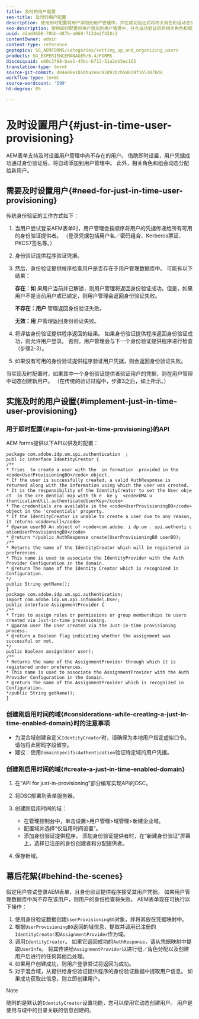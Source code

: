 ```yaml
---
title: 及时的用户配置
seo-title: 及时的用户配置
description: 使用即时配置将用户添加到用户管理中，并在成功验证后将相关角色和组动态分配给新用户。
seo-description: 使用即时配置将用户添加到用户管理中，并在成功验证后将相关角色和组动态分配给新用户。
uuid: a5ad4698-70bb-487b-a069-7133e2f420c2
contentOwner: admin
content-type: reference
geptopics: SG_AEMFORMS/categories/setting_up_and_organizing_users
products: SG_EXPERIENCEMANAGER/6.4/FORMS
discoiquuid: e80c3f98-baa1-45bc-b713-51a2eb5ec165
translation-type: tm+mt
source-git-commit: d04e08e105bba2e6c92d93bcb58839f1b5307bd8
workflow-type: tm+mt
source-wordcount: '599'
ht-degree: 0%

---
```



# 及时设置用户{#just-in-time-user-provisioning}

AEM表单支持及时设置用户管理中尚不存在的用户。 借助即时设置，用户凭据成功通过身份验证后，将自动添加到用户管理中。 此外，相关角色和组会动态分配给新用户。

## 需要及时设置用户{#need-for-just-in-time-user-provisioning}

传统身份验证的工作方式如下：

1. 当用户尝试登录AEM表单时，用户管理会按顺序将用户的凭据传递给所有可用的身份验证提供者。 （登录凭据包括用户名／密码组合、Kerberos票证、PKCS7签名等。）
1. 身份验证提供程序验证凭据。
1. 然后，身份验证提供程序检查用户是否存在于用户管理数据库中。 可能有以下结果：

   **存在：如** 果用户当前并已解锁，则用户管理将返回身份验证成功。但是，如果用户不是当前用户或已锁定，则用户管理会返回身份验证失败。

   **不存在：用户** 管理返回身份验证失败。

   **无效：用** 户管理返回身份验证失败。

1. 将评估身份验证提供程序返回的结果。 如果身份验证提供程序返回身份验证成功，则允许用户登录。 否则，用户管理会与下一个身份验证提供程序进行检查（步骤2-3）。
1. 如果没有可用的身份验证提供程序验证用户凭据，则会返回身份验证失败。

当实现及时配置时，如果其中一个身份验证提供者验证用户的凭据，则在用户管理中动态创建新用户。 （在传统的验证过程中，步骤3之后，如上所示。）

## 实施及时的用户设置{#implement-just-in-time-user-provisioning}

### 用于即时配置{#apis-for-just-in-time-provisioning}的API

AEM forms提供以下API以供及时配置：

```as3
package com.adobe.idp.um.spi.authentication  ; 
publ ic interface IdentityCreator { 
/** 
* Tries  to create a user with the  in formation  provided in the <code>UserProvisioningBO</code> object. 
* If the user is successfully created, a valid AuthResponse is returned along with the information using which the user was created. 
* It is the responsibility of the IdentityCreator to set the User obje ct  in the cre dential map with th e  ke y  <code>UMA u thenticationUtil.authenticatedUserKey</code> 
* The credentials are available in the <code>UserProvisioningBO</code> object in the 'credentials' property. 
* If the IdentityCreator is unable to create a user due to any reason, it returns <code>null</code> 
* @param userBO An object of <code>com.adobe. i dp.um . spi.authenti c ationUserProvisioningBO</code> 
* @return */public AuthResponse create(UserProvisioningBO userBO); 
/** 
* Returns the name of the IdentityCreator which will be registered in preferences. 
* This name is used to associate the IdentityProvider with the Auth Provider Configuration in the domain. 
* @return The name of the Identity Creator which is recognized in Configuration. 
*/ 
public String getName(); 
} 
package com.adobe.idp.um.spi.authentication; 
import com.adobe.idp.um.api.infomodel.User; 
public interface AssignmentProvider { 
/** 
* Tries to assign roles or permissions or group memberships to users created via Just-in-time provisioning. 
* @param user The User created via the Just-in-time provisioning process. 
* @return a Boolean flag indicating whether the assignment was successful or not. 
*/ 
public Boolean assign(User user); 
/** 
* Returns the name of the AssignmentProvider through which it is registered under preferences. 
* This name is used to associate the AssignmentProvider with the Auth Provider Configuration in the domain. 
* @return The name of the AssignmentProvider which is recognized in Configuration. 
*/public String getName(); 
}
```

### 创建刚启用时间的域{#considerations-while-creating-a-just-in-time-enabled-domain}时的注意事项

* 为混合域创建自定义`IdentityCreator`时，请确保为本地用户指定虚拟口令。 请勿将此密码字段留空。
* 建议：使用`DomainSpecificAuthentication`验证特定域的用户凭据。

### 创建刚启用时间的域{#create-a-just-in-time-enabled-domain}

1. 在“API for just-in-provisioning”部分编写实现API的DSC。
1. 将DSC部署到表单服务器。
1. 创建刚启用时间的域：

   * 在管理控制台中，单击设置>用户管理>域管理>新建企业域。
   * 配置域并选择“仅启用时间设置”。<!--Fix broken link (See Setting up and managing domains).-->
   * 添加身份验证提供程序。 添加身份验证提供者时，在“新建身份验证”屏幕上，选择已注册的身份创建者和分配提供者。

1. 保存新域。

## 幕后花絮{#behind-the-scenes}

假定用户尝试登录AEM表单，且身份验证提供程序接受其用户凭据。 如果用户管理数据库中尚不存在该用户，则用户的身份检查将失败。 AEM表单现在可执行以下操作：

1. 使用身份验证数据创建`UserProvisioningBO`对象，并将其放在凭据映射中。
1. 根据`UserProvisioningBO`返回的域信息，提取并调用已注册的`IdentityCreator`和`AssignmentProvider`作为域。
1. 调用`IdentityCreator`。 如果它返回成功的`AuthResponse`，请从凭据映射中提取`UserInfo`。 将其传递给`AssignmentProvider`以进行组／角色分配以及创建用户后进行的任何其他后处理。
1. 如果用户创建成功，则用户登录尝试将返回为成功。
1. 对于混合域，从提供给身份验证提供程序的身份验证数据中提取用户信息。 如果成功获取此信息，则立即创建用户。

>[!NOTE]
>
>随附的是默认的`IdentityCreator`设置功能，您可以使用它动态创建用户。 用户是使用与域中的目录关联的信息创建的。

